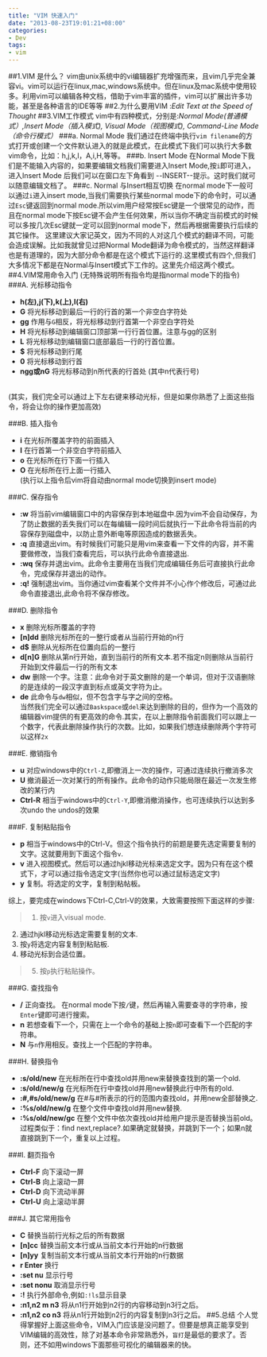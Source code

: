 ```yaml
---
title: "VIM 快速入门"
date: "2013-08-23T19:01:21+08:00"
categories:
- Dev
tags:
- vim
---
```

##1.VIM 是什么？
vim由unix系统中的vi编辑器扩充增强而来，且vim几乎完全兼容vi。vim可以运行在linux,mac,windows系统中。但在linux及mac系统中使用较多。利用vim可以编辑各种文档，借助于vim丰富的插件，vim可以扩展出许多功能，甚至是<!-- more -->各种语言的IDE等等
##2.为什么要用VIM 
:*Edit Text at the Speed of Thought*
##3.VIM工作模式
vim中有四种模式，分别是:*Normal Mode(普通模式）,Insert Mode（插入模式), Visual Mode（视图模式), Command-Line Mode（命令行模式）*
###a. Normal Mode
我们通过在终端中执行`vim filename`的方式打开或创建一个文件默认进入的就是此模式，在此模式下我们可以执行大多数vim命令，比如：h,j,k,l，A,i,H,等等。
###b. Insert Mode
在Normal Mode下我们是不能输入内容的，如果要编辑文档我们需要进入Insert Mode,按`i`即可进入，进入Insert Mode 后我们可以在窗口左下角看到 --INSERT--提示。这时我们就可以随意编辑文档了。
###c. Normal 与Insert相互切换
在normal mode下一般可以通过`i`进入insert mode,当我们需要执行某些normal mode下的命令时，可以通过`Esc`键返回到normal mode.所以vim用户经常按Esc键是一个很常见的动作，而且在normal mode下按Esc键不会产生任何效果，所以当你不确定当前模式的时候可以多按几次Esc键就一定可以回到normal mode下，然后再根据需要执行后续的其它操作。
这里建议大家记英文，因为不同的人对这几个模式的翻译不同，可能会造成误解。比如我就曾见过把Normal Mode翻译为命令模式的，当然这样翻译也是有道理的，因为大部分命令都是在这个模式下运行的.这里模式有四个,但我们大多情况下都是在Normal与Insert模式下工作的。这里先介绍这两个模式。
##4.VIM常用命令入门
(无特殊说明所有指令均是指normal mode下的指令)
###A. 光标移动指令
 - **h(左),j(下),k(上),l(右)**
 - **G** 将光标移动到最后一行的行首的第一个非空白字符处
 - **gg** 作用与`G`相反，将光标移动到行首第一个非空白字符处
 - **H** 将光标移动到编辑窗口顶部第一行行首位置。注意与gg的区别
 - **L** 将光标移动到编辑窗口底部最后一行的行首位置。
 - **$** 将光标移动到行尾
 - **0** 将光标移动到行首
 - **ngg或nG** 将光标移动到n所代表的行首处 (其中n代表行号)
 <br/>
 (其实，我们完全可以通过上下左右键来移动光标，但是如果你熟悉了上面这些指令，将会让你的操作更加高效)
 
###B. 插入指令
 - **i** 在光标所覆盖字符的前面插入
 - **I** 在行首第一个非空白字符前插入
 - **o** 在光标所在行下面一行插入
 - **O** 在光标所在行上面一行插入<br/>
 (执行以上指令后vim将自动由normal mode切换到insert mode)
 
###C. 保存指令
 - **:w** 将当前vim编辑窗口中的内容保存到本地磁盘中.因为vim不会自动保存，为了防止数据的丢失我们可以在每编辑一段时间后就执行一下此命令将当前的内容保存到磁盘中，以防止意外断电等原因造成的数据丢失。
 - **:q** 直接退出vim。有时候我们可能只是用vim来查看一下文件的内容，并不需要做修改，当我们查看完后，可以执行此命令直接退出.
 - **:wq** 保存并退出vim。此命令主要用在当我们完成编辑任务后可直接执行此命令，完成保存并退出的动作。
 - **:q!** 强制退出vim。当你通过vim查看某个文件并不小心作个修改后，可通过此命令直接退出,此命令将不保存修改。<br/>

###D. 删除指令
 - **x** 删除光标所覆盖的字符
 - **[n]dd** 删除光标所在的一整行或者从当前行开始的n行
 - **d$** 删除从光标所在位置向后的一整行
 - **d[n]G** 删除从第n行开始，直到当前行的所有文本.若不指定n则删除从当前行开始到文件最后一行的所有文本 
 - **dw** 删除一个字。注意：此命令对于英文删除的是一个单词，但对于汉语删除的是连续的一段汉字直到标点或英文字符为止。
 - **de** 此命令与`dw`相似，但不包含字与字之间的空格。<br/>
 当然我们完全可以通过`Baskspace`或`del`来达到删除的目的，但作为一个高效的编辑器vim提供的有更高效的命令.其实，在以上删除指令前面我们可以跟上一个数字，代表此删除操作执行的次数。比如，如果我们想连续删除两个字符可以这样`2x`
 
###E. 撤销指令
 - **u** 对应windows中的`Ctrl-Z`,即撤消上一次的操作，可通过连续执行撤消多次
 - **U** 撤消最近一次对某行的所有操作。此命令的动作只能局限在最近一次发生修改的某行内
 - **Ctrl-R** 相当于windows中的`Ctrl-Y`,即撤消撤消操作，也可连续执行以达到多次undo the undos的效果<br/>

###F. 复制粘贴指令
 - **p** 相当于windows中的Ctrl-V。但这个指令执行的前题是要先选定需要复制的文字。这就要用到下面这个指令`v`.
 - **v** 进入视图模式。然后可以通过hjkl移动光标来选定文字。因为只有在这个模式下，才可以通过指令选定文字(当然你也可以通过鼠标选定文字)
 - **y** 复制。将选定的文字，复制到粘帖板。
 
 综上，要完成在windows下Ctrl-C,Ctrl-V的效果，大致需要按照下面这样的步骤: 

>1. 按`v`进入visual mode.
 2. 通过hjkl移动光标选定需要复制的文本.
 3. 按`y`将选定内容复制到粘贴板.
 4. 移动光标到合适位置。
>5. 按`p`执行粘贴操作。

###G. 查找指令
 - **/** 正向查找。 在normal mode下按`/`键，然后再输入需要查寻的字符串，按`Enter`键即可进行搜索。
 - **n** 若想查看下一个，只需在上一个命令的基础上按`n`即可查看下一个匹配的字符串。
 - **N** 与`n`作用相反。查找上一个匹配的字符串。
 
###H. 替换指令
 - **:s/old/new** 在光标所在行中查找old并用new来替换查找到的第一个old.
 - **:s/old/new/g** 在光标所在行中查找old并用new替换此行中所有的old.
 - **:#,#s/old/new/g** 在#与#所表示的行的范围内查找old，并用new全部替换之.
 - **:%s/old/new/g** 在整个文件中查找old并用new替换.
 - **:%s/old/new/gc** 在整个文件中依次查找old并给用户提示是否替换当前old。过程类似于：find next,replace?.如果确定就替换，并跳到下一个；如果n就直接跳到下一个，重复以上过程。
 
###I. 翻页指令
 - **Ctrl-F** 向下滚动一屏
 - **Ctrl-B** 向上滚动一屏
 - **Ctrl-D** 向下流动半屏
 - **Ctrl-U** 向上滚动半屏
 
###J. 其它常用指令
 - **C** 替换当前行光标之后的所有数据
 - **[n]cc** 替换当前文本行或从当前文本行开始的n行数据
 - **[n]yy** 复制当前文本行或从当前文本行开始的n行数据
 - **r Enter** 换行
 - **:set nu** 显示行号
 - **:set nonu** 取消显示行号
 - **:!** 执行外部命令,例如`:!ls`显示目录
 - **:n1,n2 m n3** 将从n1行开始到n2行的内容移动到n3行之后。
 - **:n1,n2 co n3** 将从n1行开始到n2行的内容复制到n3行之后。
##5.总结
个人觉得掌握好上面这些命令，VIM入门应该是没问题了。但要是想真正能享受到VIM编辑的高效性，除了对基本命令非常熟悉外，`盲打`是最低的要求了。否则，还不如用windows下面那些可视化的编辑器来的快。
